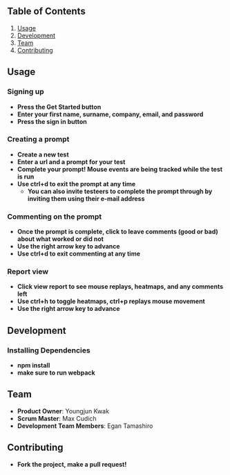 
## Table of Contents

1. [Usage](#Usage)
1. [Development](#development)
1. [Team](#Team)
1. [Contributing](#contributing)

## Usage

### Signing up
- __Press the Get Started button__
- __Enter your first name, surname, company, email, and password__
- __Press the sign in button__


### Creating a prompt
- __Create a new test__
- __Enter a url and a prompt for your test__
- __Complete your prompt! Mouse events are being tracked while the test is run__
- __Use ctrl+d to exit the prompt at any time__
  - __You can also invite testeers to complete the prompt through by inviting them using their e-mail address__

### Commenting on the prompt
- __Once the prompt is complete, click to leave comments (good or bad) about what worked or did not__
- __Use the right arrow key to advance__
- __Use ctrl+d to exit commenting at any time__

### Report view
- __Click view report to see mouse replays, heatmaps, and any comments left__
- __Use ctrl+h to toggle heatmaps, ctrl+p replays mouse movement__
- __Use the right arrow key to advance__



## Development

### Installing Dependencies
- __npm install__
- __make sure to run webpack__


## Team

  - __Product Owner__: Youngjun Kwak
  - __Scrum Master__: Max Cudich
  - __Development Team Members__: Egan Tamashiro


## Contributing
- __Fork the project, make a pull request!__
